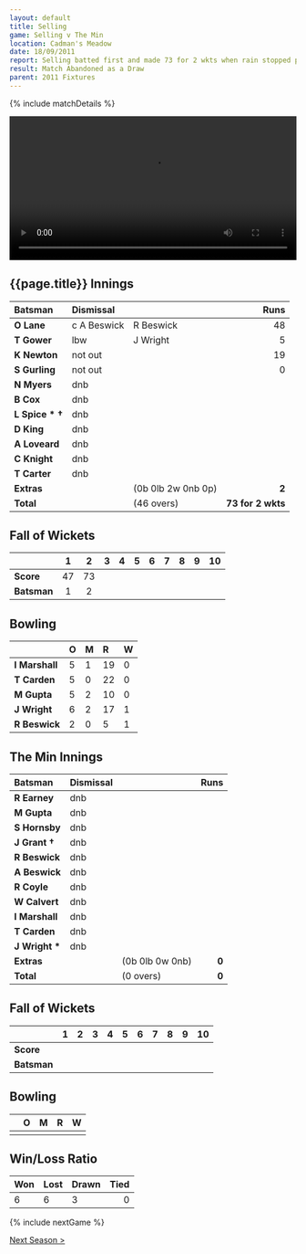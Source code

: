 ```yaml
---
layout: default
title: Selling
game: Selling v The Min
location: Cadman's Meadow
date: 18/09/2011
report: Selling batted first and made 73 for 2 wkts when rain stopped play 
result: Match Abandoned as a Draw
parent: 2011 Fixtures
---
```


{% include matchDetails %}

<video src="selling.mp4" controls type="video/mp4" width="100%"></video>

## {{page.title}} Innings

| Batsman | Dismissal |  | Runs |
|:---|:---|---|---:|
| **O Lane** | c A Beswick | R Beswick | 48 |
| **T Gower** | lbw | J Wright | 5 |
| **K Newton** | not out |  | 19 |
| **S Gurling** | not out |  | 0 |
| **N Myers** | dnb |  |  |
| **B Cox** | dnb |  |  |
| **L Spice &#42; &#8224;** | dnb |  |  |
| **D King** | dnb |  |  |
| **A Loveard** | dnb |  |  |
| **C Knight** | dnb |  |  |
| **T Carter** | dnb |  |  |
| **Extras** | | (0b 0lb 2w 0nb 0p) | **2** |
| **Total** | | (46 overs) | **73 for 2 wkts** |

## Fall of Wickets

| | 1 | 2 | 3 | 4 | 5 | 6 | 7 | 8 | 9 | 10 |
|---|:---:|:---:|:---:|:---:|:---:|:---:|:---:|:---:|:---:|:---:|
| **Score** | 47 | 73 |  |  |  |  |  |  |  |  |
| **Batsman** | 1 | 2 |  |  |  |  |  |  |  |  |

## Bowling

| | O | M | R | W |
|---|:---|:---|:---|:---|
| **I Marshall** | 5 | 1 | 19 | 0 |
| **T Carden** | 5 | 0 | 22 | 0 |
| **M Gupta** | 5 | 2 | 10 | 0 |
| **J Wright** | 6 | 2 | 17 | 1 |
| **R Beswick** | 2 | 0 | 5 | 1 |

## The Min Innings

| Batsman | Dismissal |  | Runs |
|:---|:---|---|---:|
| **R Earney** | dnb |  |  |
| **M Gupta** | dnb |  |  |
| **S Hornsby** | dnb |  |  |
| **J Grant &#8224;** | dnb |  |  |
| **R Beswick** | dnb |  |  |
| **A Beswick** | dnb |  |  |
| **R Coyle** | dnb |  |  |
| **W Calvert** | dnb |  |  |
| **I Marshall** | dnb |  |  |
| **T Carden** | dnb |  |  |
| **J Wright &#42;** | dnb |  |  |
| **Extras** | | (0b 0lb 0w 0nb) | **0** |
| **Total** | | (0 overs) | **0** |

## Fall of Wickets

| | 1 | 2 | 3 | 4 | 5 | 6 | 7 | 8 | 9 | 10 |
|---|:---:|:---:|:---:|:---:|:---:|:---:|:---:|:---:|:---:|:---:|
| **Score** |  |  |  |  |  |  |  |  |  |  |
| **Batsman** |  |  |  |  |  |  |  |  |  |  |

## Bowling

| | O | M | R | W |
|---|:---|:---|:---|:---|
|  |  |  |  |  |

## Win/Loss Ratio

| Won | Lost | Drawn | Tied |
|:---|:---|:---|---:|
| 6 | 6 | 3 | 0 |

{% include nextGame %}


[Next Season >](../2012)